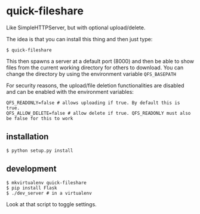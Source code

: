 # quick-fileshare

Like SimpleHTTPServer, but with optional upload/delete. 

The idea is that you can install this thing and then just type:

    $ quick-fileshare

This then spawns a server at a default port (8000) and then be able to show
files from the current working directory for others to download. You can change
the directory by using the environment variable `QFS_BASEPATH`

For security reasons, the upload/file deletion functionalities are disabled and
can be enabled with the environment variables:

    QFS_READONLY=false # allows uploading if true. By default this is true. 
    QFS_ALLOW_DELETE=false # allow delete if true. QFS_READONLY must also be false for this to work

## installation

    $ python setup.py install

## development

    $ mkvirtualenv quick-fileshare
    $ pip install Flask
    $ ./dev_server # in a virtualenv

Look at that script to toggle settings.